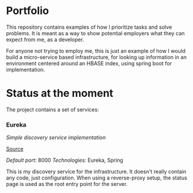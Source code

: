 # Portfolio
This repository contains examples of how I prioritize tasks and solve problems. It is meant as a way to show potential employers what they can expect from me, as a developer.

For anyone not trying to employ me, this is just an example of how I would build a micro-service based infrastructure, for looking up information in an environment centered around an HBASE index, using spring boot for implementation. 

# Status at the moment
The project contains a set of services:

### Eureka
_Simple discovery service implementation_

[Source](https://github.com/ViktorKob/portfolio/tree/master/infrastructure "Infrastructure root")

*Default port*: 8000
*Technologies*: Eureka, Spring

This is my discovery service for the infrastructure. It doesn't really contain any code, just configuration. When using a reverse-proxy setup, the status page is used as the root entry point for the server.





